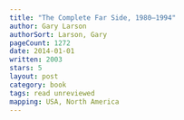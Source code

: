 ```yaml
---
title: "The Complete Far Side, 1980–1994"
author: Gary Larson
authorSort: Larson, Gary
pageCount: 1272
date: 2014-01-01
written: 2003
stars: 5
layout: post
category: book
tags: read unreviewed
mapping: USA, North America
---
```

